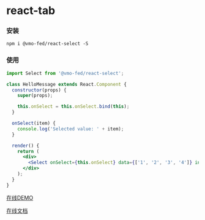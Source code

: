 # react-tab

### 安装

```shell
npm i @vmo-fed/react-select -S
```

### 使用

```jsx
import Select from '@vmo-fed/react-select';

class HelloMessage extends React.Component {
  constructor(props) {
    super(props);

    this.onSelect = this.onSelect.bind(this);
  }

  onSelect(item) {
    console.log('Selected value: ' + item);
  }

  render() {
    return (
      <div>
        <Select onSelect={this.onSelect} data={['1', '2', '3', '4']} initValue="请选择..." />
      </div>
    );
  }
}
```

[在线DEMO](https://codesandbox.io/s/0qk6qkx1ll)

[在线文档](https://vmo-fed.github.io/react-tab/doc/#/react-tab/doc/react-tab)
